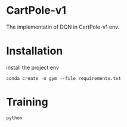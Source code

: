 # CartPole-v1
The implementatin of DQN in CartPole-v1 env.

# Installation
install the project env

```
conda create -n gym --file requirements.txt
```

# Training

```
python 
```




<!--stackedit_data:
eyJoaXN0b3J5IjpbMTM4MDU2NjIxNCwtMTc4NTEzMjUwNCwxND
E2MDk2NDA5LDEzNTcxMTEyMDMsMTE2NDU0Mzc3NF19
-->